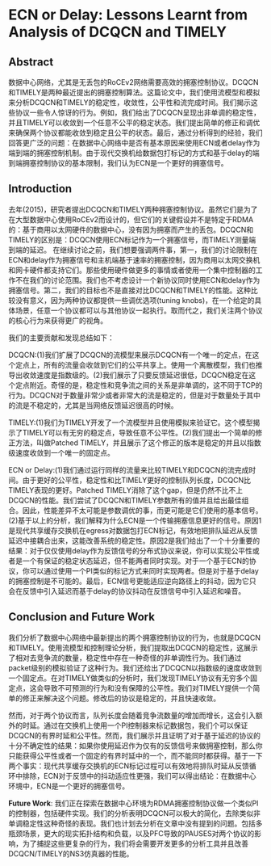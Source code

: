 # ECN or Delay: Lessons Learnt from Analysis of DCQCN and TIMELY
## Abstract
数据中心网络，尤其是无丢包的RoCEv2网络需要高效的拥塞控制协议。DCQCN和TIMELY是两种最近提出的拥塞控制算法。这篇论文中，我们使用流模型和模拟来分析DCQCN和TIMELY的稳定性，收敛性，公平性和流完成时间。我们揭示这些协议一些令人惊讶的行为。例如，我们给出了DCQCN呈现出非单调的稳定性，并且TIMELY可以收敛到一个任意不公平的稳定状态。我们提出简单的修正和调优来确保两个协议都能收敛到稳定且公平的状态。最后，通过分析得到的经验，我们回答更广泛的问题：在数据中心网络中是否有基本原因来使用ECN或者delay作为端到端的拥塞控制机制。由于现代交换机给数据包打标记的方式和基于delay的端到端拥塞控制协议的基本限制，我们认为ECN是一个更好的拥塞信号。

## Introduction
去年(2015)，研究者提出DCQCN和TIMELY两种拥塞控制协议。虽然它们是为了在大型数据中心使用RoCEv2而设计的，但它们的关键假设并不是特定于RDMA的：基于商用以太网硬件的数据中心，没有因为拥塞而产生的丢包。DCQCN和TIMELY的区别是：DCQCN使用ECN标记作为一个拥塞信号，而TIMELY测量端到端的延迟。
在继续讨论之前，我们想要强调两件事，第一，我们的讨论限制在ECN和delay作为拥塞信号和主机端基于速率的拥塞控制，因为商用以太网交换机和网卡硬件都支持它们。那些使用硬件做更多的事情或者使用一个集中控制器的工作不在我们的讨论范围。我们也不考虑设计一个新协议同时使用ECN和delay作为拥塞信号。第二，我们的目标也不是直接对比DCQCN和TIMELY的性能。这种比较没有意义，因为两种协议都提供一些调优选项(tuning knobs)，在一个给定的具体场景，任意一个协议都可以与其他协议一起执行。取而代之，我们关注两个协议的核心行为来获得更广的视角。

我们的主要贡献和发现总结如下：

DCQCN:(1)我们扩展了DCQCN的流模型来展示DCQCN有一个唯一的定点，在这个定点上，所有的流量会收敛到它们的公平共享上。使用一个离散模型，我们也推导出收敛速度是指数级的。(2)我们展示了只要反馈延迟很低，DCQCN稳定在这个定点附近。奇怪的是，稳定性和竞争流之间的关系是非单调的，这不同于TCP的行为。DCQCN对于数量非常少或者非常大的流是稳定的，但是对于数量处于其中的流是不稳定的，尤其是当网络反馈延迟很高的时候。

TIMELY:(1)我们为TIMELY开发了一个流模型并且使用模拟来验证它。这个模型揭示了TIMELY可以有无穷的稳定点，导致任意不公平性。(2)我们提出一个简单的修正方法，叫做Patched TIMELY，并且展示了这个修正的版本是稳定的并且以指数级速度收敛到一个唯一的固定点。

ECN or Delay:(1)我们通过运行同样的流量来比较TIMELY和DCQCN的流完成时间。由于更好的公平性，稳定性和比TIMELY更好的控制队列长度，DCQCN比TIMELY表现的更好。Patched TIMELY消除了这个gap，但是仍然不比不上DCQCN的性能。我们尝试了DCQCN和TIMELY参数所有的值并且给出最佳组合。因此，性能差异不太可能是参数调优的事，而更可能是它们使用的基本信号。(2)基于以上的分析，我们解释为什么ECN是一个传输拥塞信息更好的信号。原因1是现代共享缓存交换机在egress对数据包打ECN标记，有效地把排队延迟从反馈延迟中接耦合出来，这能改善系统的稳定性。原因2是我们给出了一个十分重要的结果：对于仅仅使用delay作为反馈信号的分布式协议来说，你可以实现公平性或者是一个有保证的稳定状态延迟，但不能两者同时实现。对于一个基于ECN的协议，你可以通过使用一个PI类似的标记方式来同时实现两者。但是对于基于delay的拥塞控制是不可能的。最后，ECN信号更能适应逆向路径上的抖动，因为它只会在反馈中引入延迟而基于delay的协议抖动在反馈信号中引入延迟和噪音。

## Conclusion and Future Work
我们分析了数据中心网络中最新提出的两个拥塞控制协议的行为，也就是DCQCN和TIMELY。使用流模型和控制理论分析，我们提取出DCQCN的稳定性，这展示了相对去竞争流的数量，稳定性中存在一种奇怪的非单调性行为。我们通过packet级别的模拟验证了这种行为。我们还给出了DCQCN以指数级的速度收敛到一个固定点。在对TIMELY做类似的分析时，我们发现TIMELY协议有无穷多个固定点，这会导致不可预测的行为和没有保障的公平性。我们对TIMELY提供一个简单的修正来解决这个问题。修改后的协议是稳定的，并且快速收敛。

然而，对于两个协议而言，队列长度会随着竞争流数量的增加而增长，这会引入额外的时延。通过在交换机上使用一个PI控制器来标记数据包，我们个可以保证DCQCN的有界时延和公平性。然而，我们展示并且证明了对于基于延迟的协议的十分不确定性的结果：如果你使用延迟作为仅有的反馈信号来做拥塞控制，那么你只能获得公平性或者一个固定的有界时延中的一个，而不能同时都获得。基于一下两个事实：现代共享缓存交换机的ECN标记过程可以有效地将排队时延从反馈循环中排除，ECN对于反馈中的抖动适应性更强，我们可以得出结论：在数据中心环境中，ECN是一个更好的拥塞信号。

**Future Work**: 我们正在探索在数据中心环境为RDMA拥塞控制协议做一个类似PI的控制器，包括硬件实现。我们的分析表明DCQCN可以极大的简化，去除类似非单调稳定性这种奇怪的表现。我们也计划去分析在文章中没有提到的问题。包括多瓶颈场景，更大的现实拓扑结构和负载，以及PFC导致的PAUSES对两个协议的影响，为了捕捉这些更复杂的行为，我们将会需要开发更多的分析工具并且改善DCQCN/TIMELY的NS3仿真器的性能。
